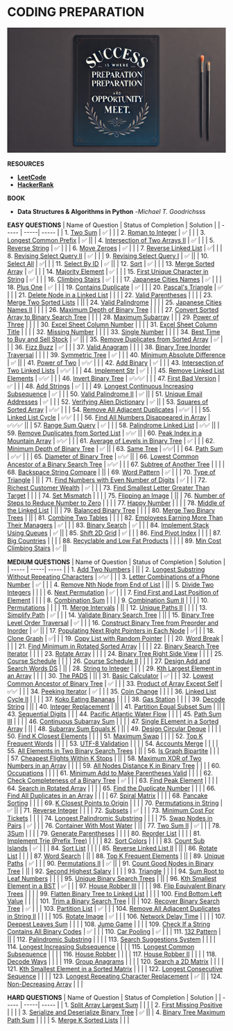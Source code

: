 # **CODING PREPARATION**


![Image](Assets/code.jpg)

**RESOURCES**
- [**LeetCode**](https://leetcode.com/problemset/all/?listId=wpwgkgt&page=1&difficulty=EASY&status=NOT_STARTED)
- [**HackerRank**](https://www.hackerrank.com/dashboard)

**BOOK**
- **Data Structures & Algorithms in Python** -*Michael T. Goodrich*sss


**EASY QUESTIONS**
| Name of Question | Status of Completion | Solution |
| ----- | -----| ----- |
| 1. [Two Sum](https://leetcode.com/problems/two-sum/) | ✅ | |
| 2. [Roman to Integer](https://leetcode.com/problems/roman-to-integer/) | ✅ | |
| 3. [Longest Common Prefix](https://leetcode.com/problems/longest-common-prefix/) | ✅ ||
| 4. [Intersection of Two Arrays II](https://leetcode.com/problems/intersection-of-two-arrays-ii/) | ✅ | |
| 5. [Reverse String](https://leetcode.com/problems/reverse-string/) | ✅ | |
| 6. [Move Zeroes](https://leetcode.com/problems/move-zeroes/) | ✅ | |
| 7. [Reverse Linked List](https://leetcode.com/problems/reverse-linked-list/) | ✅| |
| 8. [Revising Select Query II](https://www.hackerrank.com/challenges/revising-the-select-query-2/problem?isFullScreen=true) | ✅ | |
| 9. [Revising Select Query I](https://www.hackerrank.com/challenges/revising-the-select-query/problem?isFullScreen=true) | ✅ ||
| 10. [Select All](https://www.hackerrank.com/challenges/select-all-sql/problem?isFullScreen=true) | ✅| |
| 11. [Select By ID](https://www.hackerrank.com/challenges/select-by-id/problem?isFullScreen=true) | ✅ ||
| 12. [Sqrt](https://leetcode.com/problems/sqrtx/) | ✅ | |
| 13. [Merge Sorted Array](https://leetcode.com/problems/merge-sorted-array/submissions/) | ✅ | |
| 14. [Majority Element](https://leetcode.com/problems/majority-element/submissions/) | ✅ | |
| 15. [First Unique Character in String](https://leetcode.com/problems/first-unique-character-in-a-string/submissions/) | ✅ | |
| 16. [Climbing Stairs](https://leetcode.com/problems/climbing-stairs/submissions/) | ✅ | |
| 17. [Japanese Cities Names](https://www.hackerrank.com/challenges/japanese-cities-name/problem?isFullScreen=true) | ✅ | |
| 18. [Plus One](https://leetcode.com/problems/plus-one/submissions/) | ✅ | |
| 19. [Contains Duplicate](https://leetcode.com/problems/contains-duplicate/submissions/) | ✅ | |
| 20. [Pascal's Triangle](https://leetcode.com/problems/pascals-triangle/submissions/) | ✅ | |
| 21. [Delete Node in a Linked List](https://leetcode.com/problems/delete-node-in-a-linked-list/submissions/) |  | |
| 22. [Valid Parentheses](https://leetcode.com/problems/valid-parentheses/submissions/) |  | |
| 23. [Merge Two Sorted Lists](https://leetcode.com/problems/merge-two-sorted-lists/submissions/) | ||
| 24. [Valid Palindrome](https://github.com/ThinamXx/ML..Interview..Preparation/blob/main/Images/Valid%20Palindrome.PNG) |  | |
| 25. [Japanese Cities Names II](https://www.hackerrank.com/challenges/japanese-cities-name/problem?isFullScreen=true) |  | |
| 26. [Maximum Depth of Binary Tree](https://leetcode.com/problems/maximum-depth-of-binary-tree/submissions/) |  | |
| 27. [Convert Sorted Array to Binary Search Tree](https://leetcode.com/problems/convert-sorted-array-to-binary-search-tree/) |  | |
| 28. [Maximum Subarray](https://leetcode.com/problems/maximum-subarray/submissions/) | | 
| 29. [Power of Three](https://leetcode.com/problems/power-of-three/submissions/) |  | | 
| 30. [Excel Sheet Column Number](https://leetcode.com/problems/excel-sheet-column-number/submissions/) |  | |
| 31. [Excel Sheet Column Title](https://leetcode.com/problems/excel-sheet-column-title/submissions/) |  | |
| 32. [Missing Number](https://leetcode.com/problems/missing-number/submissions/) |  | |
| 33. [Single Number](https://leetcode.com/problems/single-number/submissions/) |  | |
| 34. [Best Time to Buy and Sell Stock](https://leetcode.com/problems/best-time-to-buy-and-sell-stock/submissions/) | ✅ ||
| 35. [Remove Duplicates from Sorted Array](https://leetcode.com/problems/remove-duplicates-from-sorted-array/submissions/) | ✅ | |
| 36. [Fizz Buzz](https://leetcode.com/problems/fizz-buzz/submissions/) | ✅ | |
| 37. [Valid Anagram](https://leetcode.com/problems/valid-anagram/submissions/) |  | |
| 38. [Binary Tree Inorder Traversal](https://leetcode.com/problems/binary-tree-inorder-traversal/submissions/) | | |
| 39. [Symmetric Tree](https://leetcode.com/problems/symmetric-tree/submissions/) | ✅ | |
| 40. [Minimum Absolute Difference](https://leetcode.com/problems/minimum-absolute-difference/submissions/) | ✅ ||
| 41. [Power of Two](https://leetcode.com/problems/power-of-two/submissions/) | ✅✅ | |
| 42. [Add Binary](https://leetcode.com/problems/add-binary/submissions/) | ✅ | |
| 43. [Intersection of Two Linked Lists](https://leetcode.com/problems/intersection-of-two-linked-lists/submissions/) | ✅✅ | |
| 44. [Implement Str](https://leetcode.com/problems/implement-strstr/) | ✅ | | 
| 45. [Remove Linked List Elements](https://leetcode.com/problems/remove-linked-list-elements/submissions/) | ✅✅ | |
| 46. [Invert Binary Tree](https://leetcode.com/problems/invert-binary-tree/submissions/) | ✅✅✅ | |
| 47. [First Bad Version](https://leetcode.com/problems/first-bad-version/) | ✅ | |
| 48. [Add Strings](https://leetcode.com/problems/add-strings/submissions/) | ✅ | |
| 49. [Longest Continuous Increasing Subsequence](https://leetcode.com/problems/longest-continuous-increasing-subsequence/submissions/) | ✅ | |
| 50. [Valid Palindrome II](https://leetcode.com/problems/valid-palindrome-ii/submissions/) | ✅ || 
| 51. [Unique Email Addresses](https://leetcode.com/problems/unique-email-addresses/submissions/) | ✅ | |
| 52. [Verifying Alien Dictionary](https://leetcode.com/problems/verifying-an-alien-dictionary/submissions/) | ✅ ||
| 53. [Squares of Sorted Array](https://leetcode.com/problems/squares-of-a-sorted-array/submissions/) | ✅✅ | | 
| 54. [Remove All Adjacent Duplicates](https://leetcode.com/problems/remove-all-adjacent-duplicates-in-string/submissions/) | ✅✅ | |
| 55. [Linked List Cycle](https://leetcode.com/problems/linked-list-cycle/submissions/) | ✅✅ | | 
| 56. [Find All Numbers Disappeared in Array](https://leetcode.com/problems/find-all-numbers-disappeared-in-an-array/) | ✅✅✅ || 
| 57. [Range Sum Query](https://leetcode.com/problems/range-sum-query-immutable/submissions/) | ✅ | |
| 58. [Palindrome Linked List](https://leetcode.com/problems/palindrome-linked-list/submissions/) | ✅✅ ||
| 59. [Remove Duplicates from Sorted List](https://leetcode.com/problems/remove-duplicates-from-sorted-list/submissions/) | ✅✅ ||
| 60. [Peak Index in a Mountain Array](https://leetcode.com/problems/peak-index-in-a-mountain-array/) | ✅✅ | |
| 61. [Average of Levels in Binary Tree](https://leetcode.com/problems/average-of-levels-in-binary-tree/) | ✅ | |
| 62. [Minimum Depth of Binary Tree](https://leetcode.com/problems/minimum-depth-of-binary-tree/submissions/) | ✅ || 
| 63. [Same Tree](https://leetcode.com/problems/same-tree/submissions/) | ✅✅| |
| 64. [Path Sum](https://leetcode.com/problems/path-sum/submissions/) | ✅✅ | |
| 65. [Diameter of Binary Tree](https://leetcode.com/problems/diameter-of-binary-tree/submissions/) | ✅✅ ||
| 66. [Lowest Common Ancestor of a Binary Search Tree](https://leetcode.com/problems/lowest-common-ancestor-of-a-binary-search-tree/) | ✅✅ | | 
| 67. [Subtree of Another Tree](https://leetcode.com/problems/subtree-of-another-tree/submissions/) |  | |
| 68. [Backspace String Compare](https://leetcode.com/problems/backspace-string-compare/submissions/) | || 
| 69. [Word Pattern](https://leetcode.com/problems/word-pattern/submissions/) | ✅ | | 
| 70. [Type of Triangle](https://www.hackerrank.com/challenges/what-type-of-triangle/problem?isFullScreen=true) |  ||
| 71. [Find Numbers with Even Number of Digits](https://leetcode.com/problems/find-numbers-with-even-number-of-digits/) | ✅ | |
| 72. [Richest Customer Wealth](https://leetcode.com/problems/richest-customer-wealth/submissions/) | ✅ | | 
| 73. [Find Smallest Letter Greater Than Target](https://leetcode.com/problems/find-smallest-letter-greater-than-target/) | | | 
| 74. [Set Mismatch](https://leetcode.com/problems/set-mismatch/) |  | | 
| 75. [Flipping an Image](https://leetcode.com/problems/flipping-an-image/) |  || 
| 76. [Number of Steps to Reduce Number to Zero](https://leetcode.com/problems/number-of-steps-to-reduce-a-number-to-zero/) | | | 
| 77. [Happy Number](https://leetcode.com/problems/happy-number/) |  | | 
| 78. [Middle of the Linked List](https://leetcode.com/problems/middle-of-the-linked-list/) |  || 
| 79. [Balanced Binary Tree](https://leetcode.com/problems/balanced-binary-tree/submissions/) | | | 
| 80. [Merge Two Binary Trees](https://leetcode.com/problems/merge-two-binary-trees/submissions/) | || 
| 81. [Combine Two Tables](https://leetcode.com/problems/combine-two-tables/submissions/) |  | | 
| 82. [Employees Earning More Than Their Managers](https://leetcode.com/problems/employees-earning-more-than-their-managers/) | ✅ | |
| 83. [Binary Search](https://leetcode.com/problems/binary-search/submissions/) | ✅ | | 
| 84. [Implement Stack Using Queues](https://leetcode.com/problems/implement-stack-using-queues/) | ✅ ||
| 85. [Shift 2D Grid](https://leetcode.com/problems/shift-2d-grid/) | ✅ | | 
| 86. [Find Pivot Index](https://leetcode.com/problems/find-pivot-index/) |  | | 
| 87. [Big Countries](https://leetcode.com/problems/big-countries/) | | | 
| 88. [Recyclable and Low Fat Products](https://leetcode.com/problems/recyclable-and-low-fat-products/) |  | | 
| 89. [Min Cost Climbing Stairs](https://leetcode.com/problems/min-cost-climbing-stairs/description/) | ✅ || 

**MEDIUM QUESTIONS**
| Name of Question | Status of Completion | Solution |
| ----- | -----| ----- |
| 1. [Add Two Numbers](https://leetcode.com/problems/add-two-numbers/) | ||
| 2. [Longest Substring Without Repeating Characters](https://leetcode.com/problems/longest-substring-without-repeating-characters/) | ✅✅ | |
| 3. [Letter Combinations of a Phone Number](https://leetcode.com/problems/letter-combinations-of-a-phone-number/) | ✅ | |
| 4. [Remove Nth Node from End of List](https://leetcode.com/problems/remove-nth-node-from-end-of-list/) | || 
| 5. [Divide Two Integers](https://leetcode.com/problems/divide-two-integers/submissions/) | | |
| 6. [Next Permutation](https://leetcode.com/problems/next-permutation/submissions/) | ✅ | | 
| 7. [Find First and Last Position of Element](https://leetcode.com/problems/find-first-and-last-position-of-element-in-sorted-array/submissions/) |  | |
| 8. [Combination Sum](https://leetcode.com/problems/combination-sum/submissions/) | | | 
| 9. [Combination Sum II](https://leetcode.com/problems/combination-sum-ii/submissions/) |  | |
| 10. [Permutations](https://leetcode.com/problems/permutations/submissions/) |  | |
| 11. [Merge Intervals](https://leetcode.com/problems/merge-intervals/submissions/) |  ||
| 12. [Unique Paths II](https://leetcode.com/problems/unique-paths-ii/submissions/) |  | | 
| 13. [Simplify Path](https://leetcode.com/problems/simplify-path/submissions/) | ✅ | |
| 14. [Validate Binary Search Tree](https://leetcode.com/problems/validate-binary-search-tree/submissions/) |  ||
| 15. [Binary Tree Level Order Traversal](https://leetcode.com/problems/binary-tree-level-order-traversal/) | ✅ | |
| 16. [Construct Binary Tree from Preorder and Inorder](https://leetcode.com/problems/construct-binary-tree-from-preorder-and-inorder-traversal/) | ✅ ||
| 17. [Populating Next Right Pointers in Each Node](https://leetcode.com/problems/populating-next-right-pointers-in-each-node/) | ✅| | 
| 18. [Clone Graph](https://leetcode.com/problems/clone-graph/submissions/) | ✅| | 
| 19. [Copy List with Random Pointer](https://leetcode.com/problems/copy-list-with-random-pointer/) | |
| 20. [Word Break](https://leetcode.com/problems/word-break/) | | |
| 21. [Find Minimum in Rotated Sorted Array](https://leetcode.com/problems/find-minimum-in-rotated-sorted-array/) | | |
| 22. [Binary Search Tree Iterator](https://leetcode.com/problems/binary-search-tree-iterator/) | | | 
| 23. [Rotate Array](https://leetcode.com/problems/rotate-array/) | | |
| 24. [Binary Tree Right Side View](https://leetcode.com/problems/binary-tree-right-side-view/) | | | 
| 25. [Course Schedule](https://leetcode.com/problems/course-schedule/submissions/) |  | |
| 26. [Course Schedule II](https://leetcode.com/problems/course-schedule-ii/submissions/) |  | |
| 27. [Design Add and Search Words DS](https://leetcode.com/problems/design-add-and-search-words-data-structure/) |  || 
| 28. [String to Integer](https://leetcode.com/problems/string-to-integer-atoi/submissions/) |  | | 
| 29. [Kth Largest Element in an Array](https://leetcode.com/problems/kth-largest-element-in-an-array/) |  | | 
| 30. [The PADS](https://www.hackerrank.com/challenges/the-pads/problem?isFullScreen=true) |  || 
| 31. [Basic Calculator](https://leetcode.com/problems/basic-calculator-ii/submissions/) | ✅ | | 
| 32. [Lowest Common Ancestor of Binary Tree](https://leetcode.com/problems/lowest-common-ancestor-of-a-binary-tree/) | ✅ | | 
| 33. [Product of Array Except Self](https://leetcode.com/problems/product-of-array-except-self/) | ✅✅ | | 
| 34. [Peeking Iterator](https://leetcode.com/problems/peeking-iterator/submissions/) | ✅ | | 
| 35. [Coin Change](https://leetcode.com/problems/coin-change/submissions/) | | |
| 36. [Linked List Cycle II](https://leetcode.com/problems/linked-list-cycle-ii/submissions/) |  | | 
| 37. [Koko Eating Bananas](https://leetcode.com/problems/koko-eating-bananas/) | | |
| 38. [Gas Station](https://leetcode.com/problems/gas-station/) | | |
| 39. [Decode String](https://leetcode.com/problems/decode-string/submissions/) |  ||
| 40. [Integer Replacement](https://leetcode.com/problems/integer-replacement/) |  || 
| 41. [Partition Equal Subset Sum](https://leetcode.com/problems/partition-equal-subset-sum/submissions/) |  || 
| 43. [Sequential Digits](https://leetcode.com/problems/sequential-digits/submissions/) |  | 
| 44. [Pacific Atlantic Water Flow](https://leetcode.com/problems/pacific-atlantic-water-flow/submissions/) |  | |
| 45. [Path Sum III](https://leetcode.com/problems/path-sum-iii/submissions/) | | | 
| 46. [Continuous Subarray Sum](https://leetcode.com/problems/continuous-subarray-sum/submissions/) |  | | 
| 47. [Single ELement in a Sorted Array](https://leetcode.com/problems/single-element-in-a-sorted-array/) | || 
| 48. [Subarray Sum Equals K](https://leetcode.com/problems/subarray-sum-equals-k/submissions/) |  || 
| 49. [Design Circular Deque](https://leetcode.com/problems/design-circular-deque/submissions/) |  | | 
| 50. [Find K Closest Elements](https://leetcode.com/problems/find-k-closest-elements/) | | | 
| 51. [Maximum Swap](https://leetcode.com/problems/maximum-swap/submissions/) | | |
| 52. [Top K Frequent Words](https://leetcode.com/problems/top-k-frequent-words/) |  | | 
| 53. [UTF-8 Validation](https://leetcode.com/problems/utf-8-validation/) |  | | 
| 54. [Accounts Merge](https://leetcode.com/problems/accounts-merge/submissions/) |  | | 
| 55. [All Elements in Two Binary Search Trees](https://leetcode.com/problems/all-elements-in-two-binary-search-trees/) |  || 
| 56. [Is Graph Bipartite](https://leetcode.com/problems/is-graph-bipartite/submissions/) |  | |  
| 57. [Cheapest Flights Within K Stops](https://leetcode.com/problems/cheapest-flights-within-k-stops/) |  || 
| 58. [Maximum XOR of Two Numbers in an Array](https://leetcode.com/problems/maximum-xor-of-two-numbers-in-an-array/) | | |
| 59. [All Nodes Distance K in Binary Tree](https://leetcode.com/problems/all-nodes-distance-k-in-binary-tree/) |  | | 
| 60. [Occupations](https://www.hackerrank.com/challenges/occupations/problem?isFullScreen=true) |  | |
| 61. [Minimum Add to Make Parentheses Valid](https://leetcode.com/problems/minimum-add-to-make-parentheses-valid/) |  | | 
| 62. [Check Completeness of a Binary Tree](https://leetcode.com/problems/check-completeness-of-a-binary-tree/) | ✅ | | 
| 63. [Find Peak Element](https://leetcode.com/problems/find-peak-element/) |  | | 
| 64. [Search in Rotated Array](https://leetcode.com/problems/search-in-rotated-sorted-array/) |  | | 
| 65. [Find the Duplicate Number](https://leetcode.com/problems/find-the-duplicate-number/) |  | |
| 66. [Find All Duplicates in an Array](https://leetcode.com/problems/find-all-duplicates-in-an-array/) |  | | 
| 67. [Spiral Matrix](https://leetcode.com/problems/spiral-matrix/submissions/) |  | | 
| 68. [Pancake Sorting](https://leetcode.com/problems/pancake-sorting/) |  | | 
| 69. [K Closest Points to Origin](https://leetcode.com/problems/k-closest-points-to-origin/) |  | |
| 70. [Permutations in String](https://leetcode.com/problems/permutation-in-string/submissions/) | ✅ || 
| 71. [Reverse Integer](https://leetcode.com/problems/reverse-integer/submissions/) |  | | 
| 72. [Subsets](https://leetcode.com/problems/subsets/) | ✅ | | 
| 73. [Minimum Cost For Tickets](https://leetcode.com/problems/minimum-cost-for-tickets/submissions/) |  | | 
| 74. [Longest Palindromic Substring](https://leetcode.com/problems/longest-palindromic-substring/) |  | |
| 75. [Swap Nodes in Pairs](https://leetcode.com/problems/swap-nodes-in-pairs/) | ✅ | | 
| 76. [Container With Most Water](https://leetcode.com/problems/container-with-most-water/submissions/) |  || 
| 77. [Two Sum II](https://leetcode.com/problems/two-sum-ii-input-array-is-sorted/) | ✅ | |
| 78. [3Sum](https://leetcode.com/problems/3sum/) |  | | 
| 79. [Generate Parentheses](https://leetcode.com/problems/generate-parentheses/submissions/) |  | |
| 80. [Reorder List](https://leetcode.com/problems/reorder-list/submissions/) |  | | 
| 81. [Implement Trie (Prefix Tree)](https://leetcode.com/problems/implement-trie-prefix-tree/submissions/) |  | | 
| 82. [Sort Colors](https://leetcode.com/problems/sort-colors/) |  | | 
| 83. [Count Sub Islands](https://leetcode.com/problems/count-sub-islands/submissions/) | ✅ | | 
| 84. [Sort List](https://leetcode.com/problems/sort-list/submissions/) |  | | 
| 85. [Reverse Linked List II](https://leetcode.com/problems/reverse-linked-list-ii/submissions/) |  || 
| 86. [Rotate List](https://leetcode.com/problems/rotate-list/) |  | |
| 87. [Word Search](https://leetcode.com/problems/word-search/submissions/) |  || 
| 88. [Top K Frequent Elements](https://leetcode.com/problems/top-k-frequent-elements/submissions/) |  || 
| 89. [Unique Paths](https://leetcode.com/problems/unique-paths/) | ✅ | | 
| 90. [Permutations II](https://leetcode.com/problems/permutations-ii/submissions/) | ✅ ||
| 91. [Count Good Nodes in Binary Tree](https://leetcode.com/problems/count-good-nodes-in-binary-tree/) | ||
| 92. [Second Highest Salary](https://leetcode.com/problems/second-highest-salary/) | | |
| 93. [Triangle](https://leetcode.com/problems/triangle/submissions/) | | | 
| 94. [Sum Root to Leaf Numbers](https://leetcode.com/problems/sum-root-to-leaf-numbers/) | | | 
| 95. [Unique Binary Search Trees](https://leetcode.com/problems/unique-binary-search-trees/submissions/) |  || 
| 96. [Kth Smallest Element in a BST](https://leetcode.com/problems/kth-smallest-element-in-a-bst/) | ✅ | |
| 97. [House Robber III](https://leetcode.com/problems/house-robber-iii/) |  | | 
| 98. [Flip Equivalent Binary Trees](https://leetcode.com/problems/flip-equivalent-binary-trees/submissions/) |  | |
| 99. [Flatten Binary Tree to Linked List](https://leetcode.com/problems/flatten-binary-tree-to-linked-list/) |  | | 
| 100. [Find Bottom Left Value](https://leetcode.com/problems/find-bottom-left-tree-value/submissions/) |  | | 
| 101. [Trim a Binary Search Tree](https://leetcode.com/problems/trim-a-binary-search-tree/submissions/) |  || 
| 102. [Recover Binary Search Tree](https://leetcode.com/problems/recover-binary-search-tree/) | ✅ | | 
| 103. [Partition List](https://leetcode.com/problems/partition-list/submissions/) | ✅ | | 
| 104. [Remove All Adjacent Duplicates in String II](https://leetcode.com/problems/remove-all-adjacent-duplicates-in-string-ii/) |  | | 
| 105. [Rotate Image](https://leetcode.com/problems/rotate-image/) | ✅ | | 
| 106. [Network Delay Time](https://leetcode.com/problems/network-delay-time/submissions/) |  | |
| 107. [Deepest Leaves Sum](https://leetcode.com/problems/deepest-leaves-sum/) | | |
| 108. [Jump Game](https://leetcode.com/problems/jump-game/submissions/) |  | | 
| 109. [Check If a String Contains All Binary Codes](https://leetcode.com/problems/check-if-a-string-contains-all-binary-codes-of-size-k/) | ✅ | | 
| 110. [Car Pooling](https://leetcode.com/problems/car-pooling/) | ✅ | | 
| 111. [132 Pattern](https://leetcode.com/problems/132-pattern/submissions/) | ||
| 112. [Palindromic Substring](https://leetcode.com/problems/palindromic-substrings/submissions/) | | |
| 113. [Search Suggestions System](https://leetcode.com/problems/search-suggestions-system/submissions/) |  | | 
| 114. [Longest Increasing Subsequence](https://leetcode.com/problems/longest-increasing-subsequence/submissions/) |  | |
| 115. [Longest Common Subsequence](https://leetcode.com/problems/longest-common-subsequence/submissions/) |  | | 
| 116. [House Robber](https://leetcode.com/problems/house-robber/) |  | |
| 117. [House Robber II](https://leetcode.com/problems/house-robber-ii/submissions/) |  | |
| 118. [Decode Ways](https://leetcode.com/problems/decode-ways/submissions/) |  | | 
| 119. [Group Anagrams](https://leetcode.com/problems/group-anagrams/submissions/) |  | | 
| 120. [Search a 2D Matrix](https://leetcode.com/problems/search-a-2d-matrix/) |  | | 
| 121. [Kth Smallest Element in a Sorted Matrix](https://leetcode.com/problems/kth-smallest-element-in-a-sorted-matrix/) |  |  |
| 122. [Longest Consecutive Sequence](https://leetcode.com/problems/longest-consecutive-sequence/) |  | |
| 123. [Longest Repeating Character Replacement](https://leetcode.com/problems/longest-repeating-character-replacement/) | ✅ || 
| 124. [Non-Decreasing Array](https://leetcode.com/problems/non-decreasing-array/) |  | | 

**HARD QUESTIONS**
| Name of Question | Status of Completion | Solution |
| ----- | -----| ----- |
| 1. [Split Array Largest Sum](https://leetcode.com/problems/split-array-largest-sum/) |  | |
| 2. [First Missing Positive](https://leetcode.com/problems/first-missing-positive/submissions/) |  | | 
| 3. [Serialize and Deserialize Binary Tree](https://leetcode.com/problems/serialize-and-deserialize-binary-tree/) | ✅ || 
| 4. [Binary Tree Maximum Path Sum](https://leetcode.com/problems/binary-tree-maximum-path-sum/) |  | | 
| 5. [Merge K Sorted Lists](https://leetcode.com/problems/merge-k-sorted-lists/) | | | 
